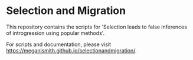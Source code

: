 # Selection and Migration
This repository contains the scripts for 'Selection leads to false inferences of introgression using popular methods'.

For scripts and documentation, please visit https://meganlsmith.github.io/selectionandmigration/.
